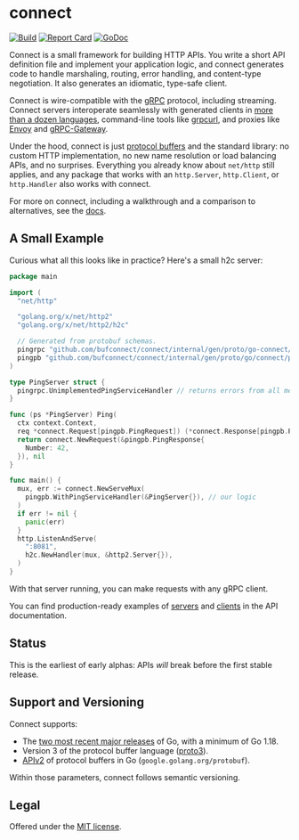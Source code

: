 connect
=======

[![Build](https://github.com/bufconnect/connect/actions/workflows/test.yml/badge.svg?event=push)](https://github.com/bufconnect/connect/actions/workflows/test.yml)
[![Report Card](https://goreportcard.com/badge/github.com/bufconnect/connect)](https://goreportcard.com/report/github.com/bufconnect/connect)
[![GoDoc](https://pkg.go.dev/badge/github.com/bufconnect/connect.svg)](https://pkg.go.dev/github.com/bufconnect/connect)

Connect is a small framework for building HTTP APIs. You write a short API
definition file and implement your application logic, and connect generates
code to handle marshaling, routing, error handling, and content-type
negotiation. It also generates an idiomatic, type-safe client.

Connect is wire-compatible with the [gRPC][grpc] protocol, including streaming.
Connect servers interoperate seamlessly with generated clients in [more than a
dozen languages][grpc-implementations], command-line tools like [grpcurl][],
and proxies like [Envoy][envoy] and [gRPC-Gateway][grpc-gateway].

Under the hood, connect is just [protocol buffers][protobuf] and the standard
library: no custom HTTP implementation, no new name resolution or load
balancing APIs, and no surprises. Everything you already know about `net/http`
still applies, and any package that works with an `http.Server`, `http.Client`,
or `http.Handler` also works with connect.

For more on connect, including a walkthrough and a comparison to alternatives,
see the [docs][].

## A Small Example

Curious what all this looks like in practice? Here's a small h2c server:

```go
package main

import (
  "net/http"

  "golang.org/x/net/http2"
  "golang.org/x/net/http2/h2c"

  // Generated from protobuf schemas.
  pingrpc "github.com/bufconnect/connect/internal/gen/proto/go-connect/connect/ping/v1test"
  pingpb "github.com/bufconnect/connect/internal/gen/proto/go/connect/ping/v1test"
)

type PingServer struct {
  pingrpc.UnimplementedPingServiceHandler // returns errors from all methods
}

func (ps *PingServer) Ping(
  ctx context.Context,
  req *connect.Request[pingpb.PingRequest]) (*connect.Response[pingpb.PingResponse], error) {
  return connect.NewRequest(&pingpb.PingResponse{
    Number: 42,
  }), nil
}

func main() {
  mux, err := connect.NewServeMux(
    pingpb.WithPingServiceHandler(&PingServer{}), // our logic
  )
  if err != nil {
    panic(err)
  }
  http.ListenAndServe(
    ":8081",
    h2c.NewHandler(mux, &http2.Server{}),
  )
}
```

With that server running, you can make requests with any gRPC client.

You can find production-ready examples of [servers][prod-server] and
[clients][prod-client] in the API documentation.

## Status

This is the earliest of early alphas: APIs *will* break before the first stable
release.

## Support and Versioning

Connect supports:

* The [two most recent major releases][go-support-policy] of Go, with a minimum
  of Go 1.18.
* Version 3 of the protocol buffer language ([proto3][]).
* [APIv2][] of protocol buffers in Go (`google.golang.org/protobuf`).

Within those parameters, connect follows semantic versioning.

## Legal

Offered under the [MIT license][license].

[APIv2]: https://blog.golang.org/protobuf-apiv2
[docs]: https://bufconnect.github.io
[envoy]: https://www.envoyproxy.io/
[godoc]: https://pkg.go.dev/github.com/bufconnect/connect
[go-support-policy]: https://golang.org/doc/devel/release#policy
[grpc-gateway]: https://grpc-ecosystem.github.io/grpc-gateway/
[grpc]: https://grpc.io/
[grpc-implementations]: https://grpc.io/docs/languages/
[grpcurl]: https://github.com/fullstorydev/grpcurl
[license]: https://github.com/bufconnect/connect/blob/main/LICENSE.txt
[prod-client]: https://pkg.go.dev/github.com/bufconnect/connect#example-Client
[prod-server]: https://pkg.go.dev/github.com/bufconnect/connect#example-package
[proto3]: https://cloud.google.com/apis/design/proto3
[protobuf]: https://developers.google.com/protocol-buffers
